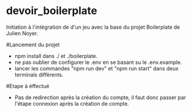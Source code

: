 # devoir_boilerplate
Initiation à l'intégration de d'un jeu avec la base du projet Boilerplate de Julien Noyer.

#Lancement du projet
- npm install dans ./ et ./boilerplate.
- ne pas oublier de configurer le .env en se basant su le  .env.example.
- lancer les commandes "npm run dev" et "npm run start" dans deux terminals diffèrents.

#Etape à éffectué
- Pas de redirection après la création du compte, il faut donc passer par l'étape connexion après la création de compte.